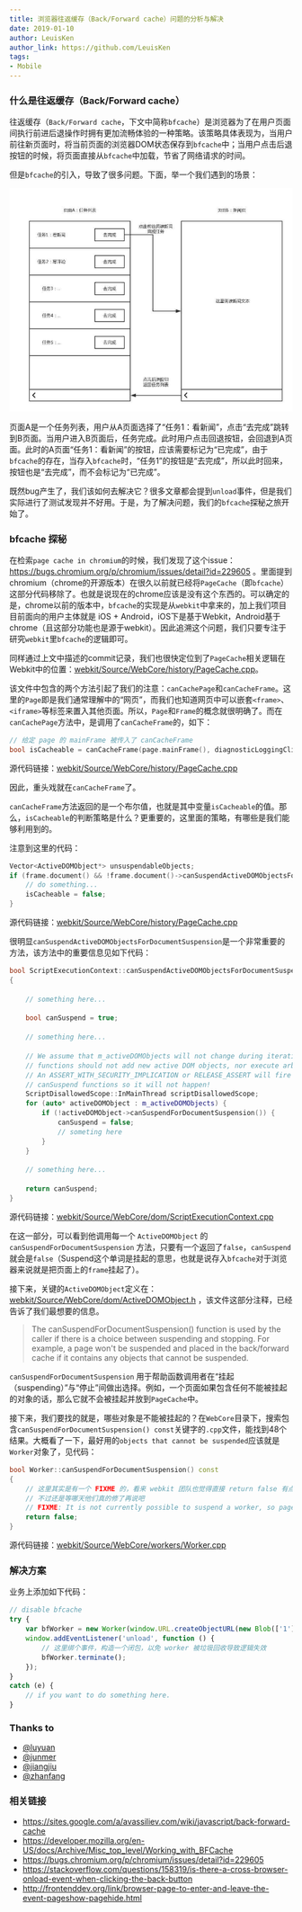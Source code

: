 ```yaml
---
title: 浏览器往返缓存（Back/Forward cache）问题的分析与解决
date: 2019-01-10
author: LeuisKen
author_link: https://github.com/LeuisKen
tags:
- Mobile
---
```


### 什么是往返缓存（Back/Forward cache）

往返缓存（`Back/Forward cache`，下文中简称`bfcache`）是浏览器为了在用户页面间执行前进后退操作时拥有更加流畅体验的一种策略。该策略具体表现为，当用户前往新页面时，将当前页面的浏览器DOM状态保存到`bfcache`中；当用户点击后退按钮的时候，将页面直接从`bfcache`中加载，节省了网络请求的时间。

但是`bfcache`的引入，导致了很多问题。下面，举一个我们遇到的场景：

![sample](/blog/bfcache-analysis-and-fix/img/sample.jpg)

页面A是一个任务列表，用户从A页面选择了“任务1：看新闻”，点击“去完成”跳转到B页面。当用户进入B页面后，任务完成。此时用户点击回退按钮，会回退到A页面。此时的A页面“任务1：看新闻”的按钮，应该需要标记为“已完成”，由于`bfcache`的存在，当存入`bfcache`时，“任务1”的按钮是“去完成”，所以此时回来，按钮也是“去完成”，而不会标记为“已完成”。

既然bug产生了，我们该如何去解决它？很多文章都会提到`unload`事件，但是我们实际进行了测试发现并不好用。于是，为了解决问题，我们的`bfcache`探秘之旅开始了。

<!-- more -->

### bfcache 探秘

在检索`page cache in chromium`的时候，我们发现了这个issue：https://bugs.chromium.org/p/chromium/issues/detail?id=229605 。里面提到 chromium（chrome的开源版本）在很久以前就已经将`PageCache`（即`bfcache`）这部分代码移除了。也就是说现在的chrome应该是没有这个东西的。可以确定的是，chrome以前的版本中，`bfcache`的实现是从`webkit`中拿来的，加上我们项目目前面向的用户主体就是 iOS + Android，iOS下是基于Webkit，Android基于chrome（且这部分功能也是源于webkit）。因此追溯这个问题，我们只要专注于研究`webkit`里`bfcache`的逻辑即可。

同样通过上文中描述的commit记录，我们也很快定位到了`PageCache`相关逻辑在Webkit中的位置：[webkit/Source/WebCore/history/PageCache.cpp](https://github.com/WebKit/webkit/blob/0fce2cb9b2fd61f9f249f09a14b40ac163ab16c6/Source/WebCore/history/PageCache.cpp)。

该文件中包含的两个方法引起了我们的注意：`canCachePage`和`canCacheFrame`。这里的`Page`即是我们通常理解中的“网页”，而我们也知道网页中可以嵌套`<frame>`、`<iframe>`等标签来置入其他页面。所以，`Page`和`Frame`的概念就很明确了。而在`canCachePage`方法中，是调用了`canCacheFrame`的，如下：

```cpp
// 给定 page 的 mainFrame 被传入了 canCacheFrame
bool isCacheable = canCacheFrame(page.mainFrame(), diagnosticLoggingClient, indentLevel + 1);
```

源代码链接：[webkit/Source/WebCore/history/PageCache.cpp](https://github.com/WebKit/webkit/blob/0fce2cb9b2fd61f9f249f09a14b40ac163ab16c6/Source/WebCore/history/PageCache.cpp#L199)

因此，重头戏就在`canCacheFrame`了。

`canCacheFrame`方法返回的是一个布尔值，也就是其中变量`isCacheable`的值。那么，`isCacheable`的判断策略是什么？更重要的，这里面的策略，有哪些是我们能够利用到的。

注意到这里的代码：

```cpp
Vector<ActiveDOMObject*> unsuspendableObjects;
if (frame.document() && !frame.document()->canSuspendActiveDOMObjectsForDocumentSuspension(&unsuspendableObjects)) {
    // do something...
    isCacheable = false;
}
```

源代码链接：[webkit/Source/WebCore/history/PageCache.cpp](https://github.com/WebKit/webkit/blob/0fce2cb9b2fd61f9f249f09a14b40ac163ab16c6/Source/WebCore/history/PageCache.cpp#L150)

很明显`canSuspendActiveDOMObjectsForDocumentSuspension`是一个非常重要的方法，该方法中的重要信息见如下代码：

```cpp
bool ScriptExecutionContext::canSuspendActiveDOMObjectsForDocumentSuspension(Vector<ActiveDOMObject*>* unsuspendableObjects)
{

    // something here...

    bool canSuspend = true;

    // something here...

    // We assume that m_activeDOMObjects will not change during iteration: canSuspend
    // functions should not add new active DOM objects, nor execute arbitrary JavaScript.
    // An ASSERT_WITH_SECURITY_IMPLICATION or RELEASE_ASSERT will fire if this happens, but it's important to code
    // canSuspend functions so it will not happen!
    ScriptDisallowedScope::InMainThread scriptDisallowedScope;
    for (auto* activeDOMObject : m_activeDOMObjects) {
        if (!activeDOMObject->canSuspendForDocumentSuspension()) {
            canSuspend = false;
            // someting here
        }
    }

    // something here...

    return canSuspend;
}
```

源代码链接：[webkit/Source/WebCore/dom/ScriptExecutionContext.cpp](https://github.com/WebKit/webkit/blob/0fce2cb9b2fd61f9f249f09a14b40ac163ab16c6/Source/WebCore/dom/ScriptExecutionContext.cpp#L225)

在这一部分，可以看到他调用每一个 `ActiveDOMObject` 的 `canSuspendForDocumentSuspension` 方法，只要有一个返回了`false`，`canSuspend`就会是`false`（Suspend这个单词是挂起的意思，也就是说存入`bfcache`对于浏览器来说就是把页面上的`frame`挂起了）。

接下来，关键的`ActiveDOMObject`定义在：[webkit/Source/WebCore/dom/ActiveDOMObject.h](https://github.com/WebKit/webkit/blob/0fce2cb9b2fd61f9f249f09a14b40ac163ab16c6/Source/WebCore/dom/ActiveDOMObject.h#L46) ，该文件这部分注释，已经告诉了我们最想要的信息。

> The canSuspendForDocumentSuspension() function is used by the caller if there is a choice between suspending and stopping. For example, a page won't be suspended and placed in the back/forward cache if it contains any objects that cannot be suspended.

`canSuspendForDocumentSuspension` 用于帮助函数调用者在“挂起（suspending）”与“停止”间做出选择。例如，一个页面如果包含任何不能被挂起的对象的话，那么它就不会被挂起并放到`PageCache`中。

接下来，我们要找的就是，哪些对象是不能被挂起的？在`WebCore`目录下，搜索包含`canSuspendForDocumentSuspension() const`关键字的`.cpp`文件，能找到48个结果。大概看了一下，最好用的`objects that cannot be suspended`应该就是`Worker`对象了，见代码：

```cpp
bool Worker::canSuspendForDocumentSuspension() const
{
    // 这里其实是有一个 FIXME 的，看来 webkit 团队也觉得直接 return false 有点简单粗暴。
    // 不过还是等哪天他们真的修了再说吧
    // FIXME: It is not currently possible to suspend a worker, so pages with workers can not go into page cache.
    return false;
}
```

源代码链接：[webkit/Source/WebCore/workers/Worker.cpp](https://github.com/WebKit/webkit/blob/0fce2cb9b2fd61f9f249f09a14b40ac163ab16c6/Source/WebCore/workers/Worker.cpp#L144)

### 解决方案

业务上添加如下代码：

```js
// disable bfcache
try {
    var bfWorker = new Worker(window.URL.createObjectURL(new Blob(['1'])));
    window.addEventListener('unload', function () {
        // 这里绑个事件，构造一个闭包，以免 worker 被垃圾回收导致逻辑失效
        bfWorker.terminate();
    });
}
catch (e) {
    // if you want to do something here.
}
```

### Thanks to

- [@luyuan](https://github.com/luyuan)
- [@junmer](https://github.com/junmer)
- [@jiangjiu](https://github.com/jiangjiu)
- [@zhanfang](https://github.com/zhanfang)

### 相关链接

- https://sites.google.com/a/avassiliev.com/wiki/javascript/back-forward-cache
- https://developer.mozilla.org/en-US/docs/Archive/Misc_top_level/Working_with_BFCache
- https://bugs.chromium.org/p/chromium/issues/detail?id=229605
- https://stackoverflow.com/questions/158319/is-there-a-cross-browser-onload-event-when-clicking-the-back-button
- http://frontenddev.org/link/browser-page-to-enter-and-leave-the-event-pageshow-pagehide.html

